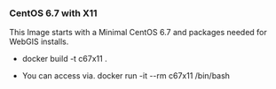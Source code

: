 ### CentOS 6.7 with X11 
This Image starts with a Minimal CentOS 6.7 and packages needed for WebGIS installs.

- docker build -t c67x11 .

- You can access via.  docker run -it --rm c67x11 /bin/bash





